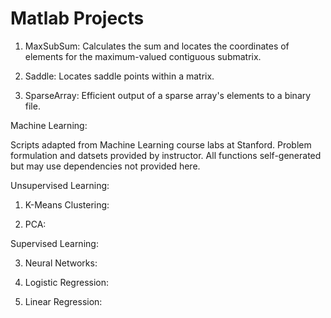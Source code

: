# Matlab Projects

1) MaxSubSum: Calculates the sum and locates the coordinates of elements for the maximum-valued contiguous submatrix.

2) Saddle: Locates saddle points within a matrix.

3) SparseArray: Efficient output of a sparse array's elements to a binary file.

Machine Learning: 

Scripts adapted from Machine Learning course labs at Stanford. Problem formulation and datsets provided by instructor. All functions self-generated but may use dependencies not provided here. 

Unsupervised Learning:
1) K-Means Clustering:

2) PCA:

Supervised Learning:

3) Neural Networks:

4) Logistic Regression:

5) Linear Regression:




